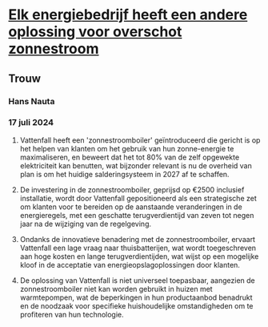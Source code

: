 # [Elk energiebedrijf heeft een andere oplossing voor overschot zonnestroom](https://advance.lexis.com/api/document?collection=news&id=urn:contentItem:6CGX-1TY1-JC8X-601D-00000-00&context=1519360)
## Trouw
### Hans Nauta
### 17 juli 2024

1. Vattenfall heeft een 'zonnestroomboiler' geïntroduceerd die gericht is op het helpen van klanten om het gebruik van hun zonne-energie te maximaliseren, en beweert dat het tot 80% van de zelf opgewekte elektriciteit kan benutten, wat bijzonder relevant is nu de overheid van plan is om het huidige salderingsysteem in 2027 af te schaffen.

2. De investering in de zonnestroomboiler, geprijsd op €2500 inclusief installatie, wordt door Vattenfall gepositioneerd als een strategische zet om klanten voor te bereiden op de aanstaande veranderingen in de energieregels, met een geschatte terugverdientijd van zeven tot negen jaar na de wijziging van de regelgeving.

3. Ondanks de innovatieve benadering met de zonnestroomboiler, ervaart Vattenfall een lage vraag naar thuisbatterijen, wat wordt toegeschreven aan hoge kosten en lange terugverdientijden, wat wijst op een mogelijke kloof in de acceptatie van energieopslagoplossingen door klanten.

4. De oplossing van Vattenfall is niet universeel toepasbaar, aangezien de zonnestroomboiler niet kan worden gebruikt in huizen met warmtepompen, wat de beperkingen in hun productaanbod benadrukt en de noodzaak voor specifieke huishoudelijke omstandigheden om te profiteren van hun technologie.